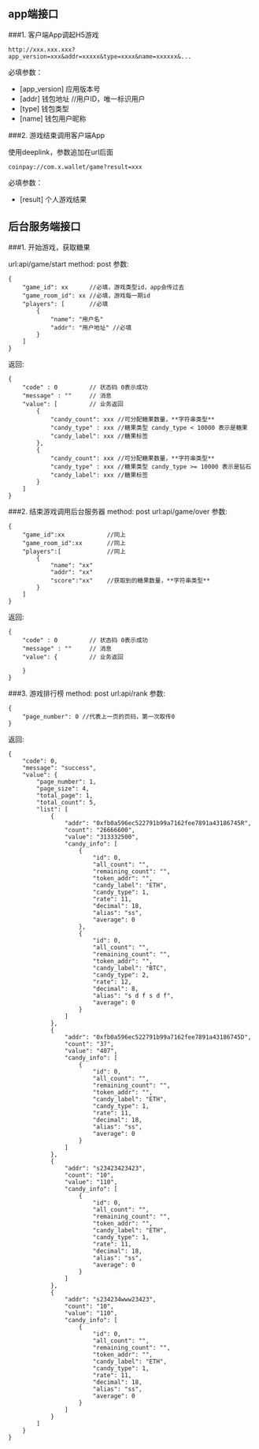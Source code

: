 ## app端接口

###1. 客户端App调起H5游戏

    http://xxx.xxx.xxx?app_version=xxx&addr=xxxxx&type=xxxx&name=xxxxxx&...

必填参数：

 - [app_version] 应用版本号
 - [addr]        钱包地址        //用户ID，唯一标识用户
 - [type]        钱包类型
 - [name]        钱包用户昵称

###2. 游戏结束调用客户端App

使用deeplink，参数追加在url后面

    coinpay://com.x.wallet/game?result=xxx

必填参数：

 - [result] 个人游戏结果

## 后台服务端接口

###1. 开始游戏，获取糖果

url:api/game/start
method: post
参数:

    {
        "game_id": xx      //必填，游戏类型id，app会传过去
        "game_room_id": xx //必填，游戏每一期id
        "players": [       //必填
            {
                "name": "用户名"
                "addr": "用户地址" //必填
            }
        ]
    }

返回:

    {
        "code" : 0         // 状态码 0表示成功
        "message" : ""     // 消息
        "value": [         // 业务返回
            {
                "candy_count": xxx //可分配糖果数量，**字符串类型**
                "candy_type" : xxx //糖果类型 candy_type < 10000 表示是糖果
                "candy_label": xxx //糖果标签
            },
            {
                "candy_count": xxx //可分配糖果数量，**字符串类型**
                "candy_type" : xxx //糖果类型 candy_type >= 10000 表示是钻石
                "candy_label": xxx //糖果标签
            }
        ]
    }

###2. 结束游戏调用后台服务器
method: post
url:api/game/over
参数:

    {
        "game_id":xx            //同上
        "game_room_id":xx       //同上
        "players":[             //同上
            {
                "name": "xx"
                "addr": "xx"
                "score":"xx"    //获取到的糖果数量，**字符串类型**
            }
        ]
    }

返回:

    {
        "code" : 0         // 状态码 0表示成功
        "message" : ""     // 消息
        "value": {         // 业务返回

        }
    }

###3. 游戏排行榜
method: post
url:api/rank
参数:

    {
        "page_number": 0 //代表上一页的页码，第一次取传0
    }

返回:

    {
        "code": 0,
        "message": "success",
        "value": {
            "page_number": 1,
            "page_size": 4,
            "total_page": 1,
            "total_count": 5,
            "list": [
                {
                    "addr": "0xfb0a596ec522791b99a7162fee7891a43186745R",
                    "count": "26666600",
                    "value": "313332500",
                    "candy_info": [
                        {
                            "id": 0,
                            "all_count": "",
                            "remaining_count": "",
                            "token_addr": "",
                            "candy_label": "ETH",
                            "candy_type": 1,
                            "rate": 11,
                            "decimal": 18,
                            "alias": "ss",
                            "average": 0
                        },
                        {
                            "id": 0,
                            "all_count": "",
                            "remaining_count": "",
                            "token_addr": "",
                            "candy_label": "BTC",
                            "candy_type": 2,
                            "rate": 12,
                            "decimal": 8,
                            "alias": "s d f s d f",
                            "average": 0
                        }
                    ]
                },
                {
                    "addr": "0xfb0a596ec522791b99a7162fee7891a43186745D",
                    "count": "37",
                    "value": "407",
                    "candy_info": [
                        {
                            "id": 0,
                            "all_count": "",
                            "remaining_count": "",
                            "token_addr": "",
                            "candy_label": "ETH",
                            "candy_type": 1,
                            "rate": 11,
                            "decimal": 18,
                            "alias": "ss",
                            "average": 0
                        }
                    ]
                },
                {
                    "addr": "s23423423423",
                    "count": "10",
                    "value": "110",
                    "candy_info": [
                        {
                            "id": 0,
                            "all_count": "",
                            "remaining_count": "",
                            "token_addr": "",
                            "candy_label": "ETH",
                            "candy_type": 1,
                            "rate": 11,
                            "decimal": 18,
                            "alias": "ss",
                            "average": 0
                        }
                    ]
                },
                {
                    "addr": "s234234www23423",
                    "count": "10",
                    "value": "110",
                    "candy_info": [
                        {
                            "id": 0,
                            "all_count": "",
                            "remaining_count": "",
                            "token_addr": "",
                            "candy_label": "ETH",
                            "candy_type": 1,
                            "rate": 11,
                            "decimal": 18,
                            "alias": "ss",
                            "average": 0
                        }
                    ]
                }
            ]
        }
    }